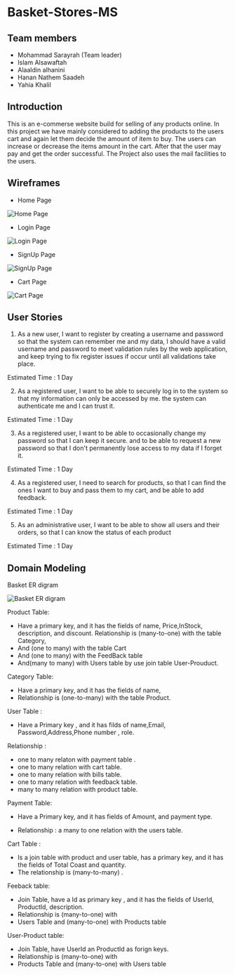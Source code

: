 # Basket-Stores-MS

## Team members

- Mohammad Sarayrah (Team leader)
- Islam Alsawaftah
- Alaaldin alhanini
- Hanan Nathem Saadeh
- Yahia Khalil

## Introduction

This is an e-commerse website build for selling of any products online. In this project we have mainly considered to adding the products to the users cart and again let them decide the amount of item to buy. The users can increase or decrease the items amount in the cart. After that the user may pay and get the order successful. The Project also uses the mail facilities to the users.

## Wireframes

- Home Page

![Home Page](./img/HomePage.jpeg)

- Login Page

![Login Page](./img/Login.jpeg)

- SignUp Page

![SignUp Page](./img/SingUp.jpeg)

- Cart Page 

![Cart Page](./img/CartPage.jpeg)


## User Stories

1. As a new user, I want to register by creating a username and password so that the system can remember me and my data,
I should have a valid username and password to meet validation rules by the web application, and keep trying to fix register issues if occur until all validations take place.

Estimated Time : 1 Day

2. As a registered user, I want to be able to securely log in to the system so that my information can only be accessed by me.
the system can authenticate me and I can trust it.

Estimated Time : 1 Day

3. As a registered user, I want to be able to occasionally change my password so that I can keep it secure. and to be able to request a new password so that I don't permanently lose access to my data if I forget it.

Estimated Time : 1 Day

4. As a registered user, I need to search for products, so that I can find the ones I want to buy and pass them to my cart, and be able to add feedback.

Estimated Time : 1 Day

5. As an administrative user, I want to be able to show all users and their orders, so that I can know the status of each product

Estimated Time : 1 Day


## Domain Modeling

Basket ER digram 

![Basket ER digram](./img/BasketERdigram.png)

Product Table: 

- Have a primary key, and it has the fields of name, Price,InStock, description, and discount. Relationship is (many-to-one) with the  table Category, 
- And (one to many) with the table Cart
- And (one to many) with the FeedBack table
- And(many to many) with Users table by use join table User-Prouduct.

Category Table: 

- Have a primary key, and it has the fields of name,
- Relationship is (one-to-many) with the table Product.

User Table :

- Have a Primary key , and it has filds of name,Email, Password,Address,Phone number , role.

Relationship :
- one to many relaton with payment table .
- one to many relation with cart table.
- one to many relation with bills table.
- one to many relation with feedback table.
- many to many relation with product table.

Payment Table: 

- Have a Primary key, and it has fields of Amount, and payment type.

- Relationship : a many to one relation with the users table.

Cart Table :

- Is a join table with product and user table, has a primary key, and it has the fields of Total Coast and quantity. 
- The relationship is (many-to-many) .

Feeback table: 

- Join Table, have a Id as primary key , and it has the fields of UserId, ProductId, description.
- Relationship is (many-to-one) with 
- Users Table and (many-to-one) with Products table

User-Product table: 

- Join Table, have UserId an ProductId as forign keys. 
- Relationship is (many-to-one) with 
- Products Table and (many-to-one) with Users table


